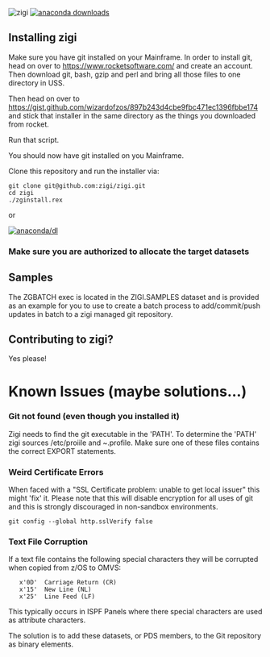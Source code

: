 ![zigi](https://user-images.githubusercontent.com/117615/69496216-051d1580-0ed0-11ea-9ea5-cf0d9153482c.png)
[![anaconda downloads](https://anaconda.org/zdevops/zigi/badges/downloads.svg)](https://anaconda.org/zdevops/zigi)

## Installing zigi

Make sure you have git installed on your Mainframe.
In order to install git, head on over to https://www.rocketsoftware.com/ and create an account.
Then download git, bash, gzip and perl and bring all those files to one directory in USS.

Then head on over to https://gist.github.com/wizardofzos/897b243d4cbe9fbc471ec1396fbbe174 and stick that installer in the
same directory as the things you downloaded from rocket.

Run that script.

You should now have git installed on you Mainframe.

Clone this repository and run the installer via:

    git clone git@github.com:zigi/zigi.git
    cd zigi
    ./zginstall.rex

or

[![anaconda/dl](https://anaconda.org/zdevops/zigi/badges/installer/conda.svg)](https://anaconda.org/zdevops/zigi)


### Make sure you are authorized to allocate the target datasets

## Samples

The ZGBATCH exec is located in the ZIGI.SAMPLES dataset and is provided as an example for you to use
to create a batch process to add/commit/push updates in batch to a zigi managed git repository.


## Contributing to zigi?

Yes please!


# Known Issues (maybe solutions...)

### Git not found (even though you installed it)
Zigi needs to find the git executable in the 'PATH'. To determine the 'PATH' zigi sources /etc/proiile and ~.profile.
Make sure one of these files contains the correct EXPORT statements.

### Weird Certificate Errors
When faced with a "SSL Certificate problem: unable to get local issuer" this might 'fix' it. Please note that this will
disable encryption for all uses of git and this is strongly discouraged in non-sandbox environments.

    git config --global http.sslVerify false

### Text File Corruption

If a text file contains the following special characters they will be corrupted when copied from z/OS to OMVS:

       x'0D'  Carriage Return (CR)
       x'15'  New Line (NL)
       x'25'  Line Feed (LF)

This typically occurs in ISPF Panels where there special characters are used as attribute characters.

The solution is to add these datasets, or PDS members, to the Git repository as binary elements.
